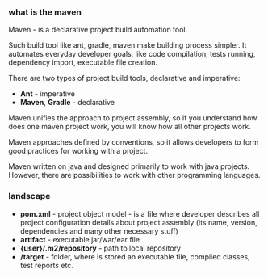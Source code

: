 ### what is the maven
Maven - is a declarative project build automation tool. 

Such build tool like ant, gradle, maven make building process simpler. It automates everyday developer goals, like code compilation, tests running, dependency import, executable file creation. 

There are two types of project build tools, declarative and imperative:
- **Ant** - imperative
- **Maven**, **Gradle** - declarative

Maven unifies the approach to project assembly, so if you understand how does one maven project work, you will know how all other projects work.

Maven approaches defined by conventions, so it allows developers to form good practices for working with a project.

Maven written on java and designed primarily to work with java projects. 
<br/>
However, there are possibilities to work with other programming languages. 

### landscape
- **pom.xml** - project object model - is a file where developer describes all project configuration details about project assembly (its name, version, dependencies and many other necessary stuff)
- **artifact** - executable jar/war/ear file
- **{user}/.m2/repository** - path to local repository
- **/target** - folder, where is stored an executable file, compiled classes, test reports etc.

